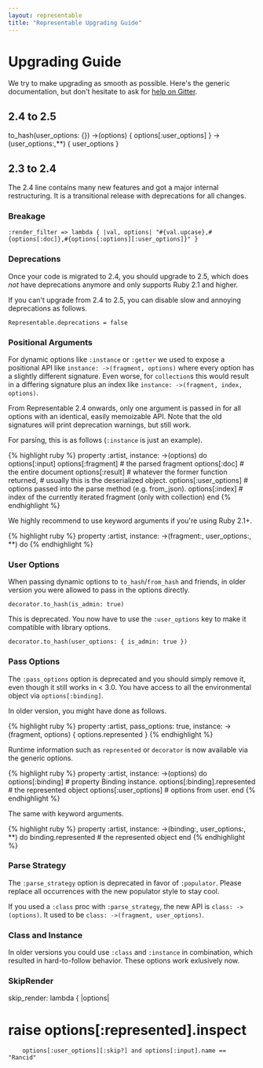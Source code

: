 ```yaml
---
layout: representable
title: "Representable Upgrading Guide"
---
```


# Upgrading Guide

We try to make upgrading as smooth as possible. Here's the generic documentation, but don't hesitate to ask for [help on Gitter](https://gitter.im/trailblazer/chat).

## 2.4 to 2.5

to_hash(user_options: {})
->(options) { options[:user_options] }
->(user_options:,**) { user_options }

## 2.3 to 2.4

The 2.4 line contains many new features and got a major internal restructuring. It is a transitional release with deprecations for all changes.

### Breakage

    :render_filter => lambda { |val, options| "#{val.upcase},#{options[:doc]},#{options[:options][:user_options]}" }


### Deprecations

Once your code is migrated to 2.4, you should upgrade to 2.5, which does _not_ have deprecations anymore and only supports Ruby 2.1 and higher.

If you can't upgrade from 2.4 to 2.5, you can disable slow and annoying deprecations as follows.

    Representable.deprecations = false

### Positional Arguments

For dynamic options like `:instance` or `:getter` we used to expose a positional API like `instance: ->(fragment, options)` where every option has a slightly different signature. Even worse, for `collection`s this would result in a differing signature plus an index like `instance: ->(fragment, index, options)`.

From Representable 2.4 onwards, only one argument is passed in for all options with an identical, easily memoizable API. Note that the old signatures will print deprecation warnings, but still work.

For parsing, this is as follows (`:instance` is just an example).

{% highlight ruby %}
property :artist, instance: ->(options) do
  options[:input]
  options[:fragment] # the parsed fragment
  options[:doc]      # the entire document
  options[:result]   # whatever the former function returned,
                     # usually this is the deserialized object.
  options[:user_options] # options passed into the parse method (e.g. from_json).
  options[:index]    # index of the currently iterated fragment (only with collection)
end
{% endhighlight %}

We highly recommend to use keyword arguments if you're using Ruby 2.1+.

{% highlight ruby %}
property :artist, instance: ->(fragment:, user_options:, **) do
{% endhighlight %}

### User Options

When passing dynamic options to `to_hash`/`from_hash` and friends, in older version you were allowed to pass in the options directly.

    decorator.to_hash(is_admin: true)

This is deprecated. You now have to use the `:user_options` key to make it compatible with library options.

    decorator.to_hash(user_options: { is_admin: true })

### Pass Options

The `:pass_options` option is deprecated and you should simply remove it, even though it still works in < 3.0. You have access to all the environmental object via `options[:binding]`.

In older version, you might have done as follows.

{% highlight ruby %}
property :artist, pass_options: true,
  instance: ->(fragment, options) { options.represented }
{% endhighlight %}

Runtime information such as `represented` or `decorator` is now available via the generic options.

{% highlight ruby %}
property :artist, instance: ->(options) do
  options[:binding]              # property Binding instance.
  options[:binding].represented  # the represented object
  options[:user_options]         # options from user.
end
{% endhighlight %}

The same with keyword arguments.

{% highlight ruby %}
property :artist, instance: ->(binding:, user_options:, **) do
  binding.represented  # the represented object
end
{% endhighlight %}

### Parse Strategy

The `:parse_strategy` option is deprecated in favor of `:populator`. Please replace all occurrences with the new populator style to stay cool.

If you used a `:class` proc with `:parse_strategy`, the new API is `class: ->(options)`. It used to be `class: ->(fragment, user_options)`.

### Class and Instance

In older versions you could use `:class` and `:instance` in combination, which resulted in hard-to-follow behavior. These options work exlusively now.

### SkipRender

skip_render: lambda { |options|
# raise options[:represented].inspect
        options[:user_options][:skip?] and options[:input].name == "Rancid"
